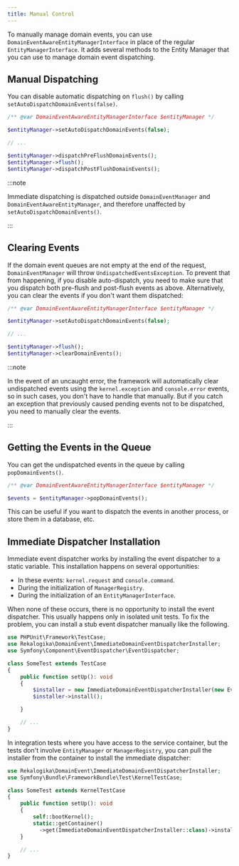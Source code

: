 ```yaml
---
title: Manual Control
---
```


To manually manage domain events, you can use
`DomainEventAwareEntityManagerInterface` in place of the regular
`EntityManagerInterface`. It adds several methods to the Entity Manager that you
can use to manage domain event dispatching.

## Manual Dispatching

You can disable automatic dispatching on `flush()` by calling
`setAutoDispatchDomainEvents(false)`.

```php
/** @var DomainEventAwareEntityManagerInterface $entityManager */

$entityManager->setAutoDispatchDomainEvents(false);

// ...

$entityManager->dispatchPreFlushDomainEvents();
$entityManager->flush();
$entityManager->dispatchPostFlushDomainEvents();
```

:::note

Immediate dispatching is dispatched outside `DomainEventManager` and
`DomainEventAwareEntityManager`, and therefore unaffected by
`setAutoDispatchDomainEvents()`.

:::

## Clearing Events

If the domain event queues are not empty at the end of the request,
`DomainEventManager` will throw `UndispatchedEventsException`. To prevent that
from happening, if you disable auto-dispatch, you need to make sure that you
dispatch both pre-flush and post-flush events as above. Alternatively, you can
clear the events if you don't want them dispatched:

```php
/** @var DomainEventAwareEntityManagerInterface $entityManager */

$entityManager->setAutoDispatchDomainEvents(false);

// ...

$entityManager->flush();
$entityManager->clearDomainEvents();
```

:::note

In the event of an uncaught error, the framework will automatically
clear undispatched events using the `kernel.exception` and `console.error`
events, so in such cases, you don't have to handle that manually. But if you
catch an exception that previously caused pending events not to be dispatched,
you need to manually clear the events.

:::

## Getting the Events in the Queue

You can get the undispatched events in the queue by calling `popDomainEvents()`.

```php
/** @var DomainEventAwareEntityManagerInterface $entityManager */

$events = $entityManager->popDomainEvents();
```

This can be useful if you want to dispatch the events in another process, or
store them in a database, etc.

## Immediate Dispatcher Installation

Immediate event dispatcher works by installing the event dispatcher to a static
variable. This installation happens on several opportunities:

* In these events: `kernel.request` and `console.command`.
* During the initialization of `ManagerRegistry`.
* During the initialization of an `EntityManagerInterface`.

When none of these occurs, there is no opportunity to install the event
dispatcher. This usually happens only in isolated unit tests. To fix the
problem, you can install a stub event dispatcher manually like the following.

```php
use PHPUnit\Framework\TestCase;
use Rekalogika\DomainEvent\ImmediateDomainEventDispatcherInstaller;
use Symfony\Component\EventDispatcher\EventDispatcher;

class SomeTest extends TestCase
{
    public function setUp(): void
    {
        $installer = new ImmediateDomainEventDispatcherInstaller(new EventDispatcher);
        $installer->install();

    }

    // ...
}
```

In integration tests where you have access to the service container, but the
tests don't involve `EntityManager` or `ManagerRegistry`, you can pull the
installer from the container to install the immediate dispatcher:

```php
use Rekalogika\DomainEvent\ImmediateDomainEventDispatcherInstaller;
use Symfony\Bundle\FrameworkBundle\Test\KernelTestCase;

class SomeTest extends KernelTestCase
{
    public function setUp(): void
    {
        self::bootKernel();
        static::getContainer()
          ->get(ImmediateDomainEventDispatcherInstaller::class)->install();
    }

    // ...
}
```